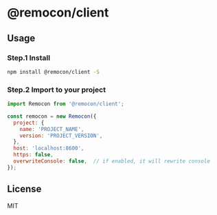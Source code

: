 # @remocon/client

## Usage

### Step.1 Install

```bash
npm install @remocon/client -S
```

### Step.2 Import to your project

```js
import Remocon from '@remocon/client';

const remocon = new Remocon({
  project: {
    name: 'PROJECT_NAME',
    version: 'PROJECT_VERSION',
  },
  host: 'localhost:8600',
  https: false,
  overwriteConsole: false,  // if enabled, it will rewrite console
});
```

## License

MIT

